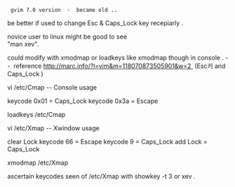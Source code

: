 
     gvim 7.0 version  -  became old .. 
 
  
  be better if used to change Esc & Caps_Lock 
key  recepiarly . 
   
   novice user to linux might be good to see  
 "man xev". 


  could  modify with xmodmap or loadkeys like xmodmap though 
 in console . 
 --  reference http://marc.info/?l=vim&m=118070873505901&w=2 
(Esc키 and Caps_Lock )

  vi /etc/Cmap -- Console usage

keycode 0x01 = Caps_Lock 
keycode 0x3a = Escape

loadkeys /etc/Cmap

vi /etc/Xmap -- Xwindow usage

 clear Lock
 keycode 66 = Escape
 keycode 9 = Caps_Lock
 add Lock = Caps_Lock

xmodmap /etc/Xmap 
 
ascertain keycodes seen of /etc/Xmap
  with showkey -t 3 or xev . 



  
